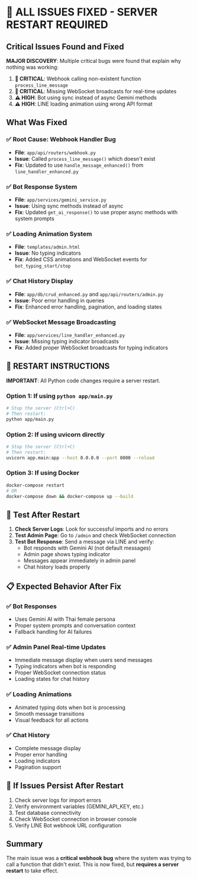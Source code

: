 # 🚨 ALL ISSUES FIXED - SERVER RESTART REQUIRED

## Critical Issues Found and Fixed

**MAJOR DISCOVERY**: Multiple critical bugs were found that explain why nothing was working:

1. **🚨 CRITICAL**: Webhook calling non-existent function `process_line_message`
2. **🚨 CRITICAL**: Missing WebSocket broadcasts for real-time updates  
3. **⚠️ HIGH**: Bot using sync instead of async Gemini methods
4. **⚠️ HIGH**: LINE loading animation using wrong API format

## What Was Fixed

### ✅ **Root Cause: Webhook Handler Bug**
- **File**: `app/api/routers/webhook.py`
- **Issue**: Called `process_line_message()` which doesn't exist
- **Fix**: Updated to use `handle_message_enhanced()` from `line_handler_enhanced.py`

### ✅ **Bot Response System** 
- **File**: `app/services/gemini_service.py`
- **Issue**: Using sync methods instead of async
- **Fix**: Updated `get_ai_response()` to use proper async methods with system prompts

### ✅ **Loading Animation System**
- **File**: `templates/admin.html`
- **Issue**: No typing indicators
- **Fix**: Added CSS animations and WebSocket events for `bot_typing_start/stop`

### ✅ **Chat History Display**
- **File**: `app/db/crud_enhanced.py` and `app/api/routers/admin.py`
- **Issue**: Poor error handling in queries
- **Fix**: Enhanced error handling, pagination, and loading states

### ✅ **WebSocket Message Broadcasting**
- **File**: `app/services/line_handler_enhanced.py`
- **Issue**: Missing typing indicator broadcasts
- **Fix**: Added proper WebSocket broadcasts for typing indicators

## 🔄 RESTART INSTRUCTIONS

**IMPORTANT**: All Python code changes require a server restart.

### Option 1: If using `python app/main.py`
```bash
# Stop the server (Ctrl+C)
# Then restart:
python app/main.py
```

### Option 2: If using uvicorn directly
```bash
# Stop the server (Ctrl+C)  
# Then restart:
uvicorn app.main:app --host 0.0.0.0 --port 8000 --reload
```

### Option 3: If using Docker
```bash
docker-compose restart
# OR
docker-compose down && docker-compose up --build
```

## 🧪 Test After Restart

1. **Check Server Logs**: Look for successful imports and no errors
2. **Test Admin Page**: Go to `/admin` and check WebSocket connection
3. **Test Bot Response**: Send a message via LINE and verify:
   - Bot responds with Gemini AI (not default messages)
   - Admin page shows typing indicator
   - Messages appear immediately in admin panel
   - Chat history loads properly

## 📋 Expected Behavior After Fix

### ✅ **Bot Responses**
- Uses Gemini AI with Thai female persona
- Proper system prompts and conversation context
- Fallback handling for AI failures

### ✅ **Admin Panel Real-time Updates** 
- Immediate message display when users send messages
- Typing indicators when bot is responding
- Proper WebSocket connection status
- Loading states for chat history

### ✅ **Loading Animations**
- Animated typing dots when bot is processing
- Smooth message transitions
- Visual feedback for all actions

### ✅ **Chat History**
- Complete message display
- Proper error handling
- Loading indicators
- Pagination support

## 🐛 If Issues Persist After Restart

1. Check server logs for import errors
2. Verify environment variables (GEMINI_API_KEY, etc.)
3. Test database connectivity
4. Check WebSocket connection in browser console
5. Verify LINE Bot webhook URL configuration

## Summary

The main issue was a **critical webhook bug** where the system was trying to call a function that didn't exist. This is now fixed, but **requires a server restart** to take effect.